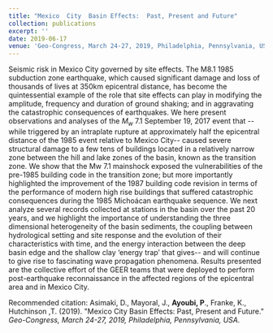 ```yaml
---
title: "Mexico  City  Basin Effects:  Past, Present and Future"
collection: publications
excerpt: ''
date: 2019-06-17
venue: 'Geo-Congress, March 24-27, 2019, Philadelphia, Pennsylvania, USA.'
---
```

Seismic risk in Mexico City governed by site effects. The M8.1 1985 subduction zone
earthquake, which caused significant damage and loss of thousands of lives at 350km epicentral
distance, has become the quintessential example of the role that site effects can play in
modifying the amplitude, frequency and duration of ground shaking; and in aggravating the
catastrophic consequences of earthquakes. We here present observations and analyses of
the $M_w$ 7.1 September 19, 2017 event that --while triggered by an intraplate rupture at
approximately half the epicentral distance of the 1985 event relative to Mexico City-- caused
severe structural damage to a few tens of buildings located in a relatively narrow zone between
the hill and lake zones of the basin, known as the transition zone. We show that the Mw 7.1
mainshock exposed the vulnerabilities of the pre-1985 building code in the transition zone; but
more importantly highlighted the improvement of the 1987 building code revision in terms of
the performance of modern high rise buildings that suffered catastrophic consequences during
the 1985 Michoácan earthquake sequence. We next analyze several records collected at stations
in the basin over the past 20 years, and we highlight the importance of understanding the three dimensional heterogeneity of the basin sediments, the coupling between hydrological setting and site response and the evolution of their characteristics with time, and the energy interaction
between the deep basin edge and the shallow clay ‘energy trap’ that gives-- and will continue to
give rise to fascinating wave propagation phenomena. Results presented are the collective effort
of the GEER teams that were deployed to perform post-earthquake reconnaissance in the
affected regions of the epicentral area and in Mexico City.


Recommended citation: Asimaki, D., Mayoral, J., **Ayoubi, P**., Franke, K., Hutchinson ,T. (2019). &quot;Mexico  City  Basin Effects:  Past, Present and Future.&quot; <i>Geo-Congress, March 24-27, 2019, Philadelphia, Pennsylvania, USA.</i>



